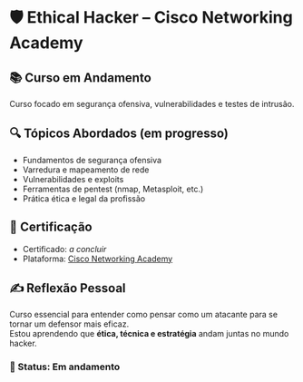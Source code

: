 # 🛡️ Ethical Hacker – Cisco Networking Academy

## 📚 Curso em Andamento

Curso focado em segurança ofensiva, vulnerabilidades e testes de intrusão.

## 🔍 Tópicos Abordados (em progresso)

- Fundamentos de segurança ofensiva
- Varredura e mapeamento de rede
- Vulnerabilidades e exploits
- Ferramentas de pentest (nmap, Metasploit, etc.)
- Prática ética e legal da profissão

## 📌 Certificação

- Certificado: _a concluir_
- Plataforma: [Cisco Networking Academy](https://www.netacad.com/)

## ✍️ Reflexão Pessoal

Curso essencial para entender como pensar como um atacante para se tornar um defensor mais eficaz.  
Estou aprendendo que **ética, técnica e estratégia** andam juntas no mundo hacker.

### 🔁 Status: Em andamento
